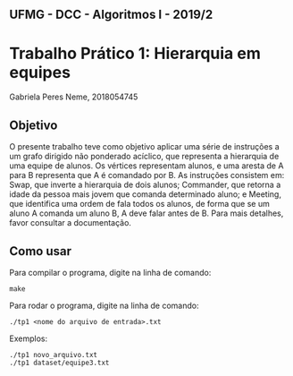 ## UFMG - DCC - Algoritmos I - 2019/2
# Trabalho Prático 1: Hierarquia em equipes
Gabriela Peres Neme, 2018054745

## Objetivo
O presente trabalho teve como objetivo aplicar uma série de instruções a um grafo dirigido não ponderado acíclico, que representa a hierarquia de uma equipe de alunos. Os vértices representam alunos, e uma aresta de A para B representa que A é comandado por B.
As instruções consistem em: Swap, que inverte a hierarquia de dois alunos; Commander, que retorna a idade da pessoa mais jovem que comanda determinado aluno; e Meeting, que identifica uma ordem de fala todos os alunos, de forma que se um aluno A comanda um aluno B, A deve falar antes de B.
Para mais detalhes, favor consultar a documentação.

## Como usar

Para compilar o programa, digite na linha de comando:
```{bash}  
make
```  
Para rodar o programa, digite na linha de comando:
``` {bash}
./tp1 <nome do arquivo de entrada>.txt
```  

Exemplos:
```  
./tp1 novo_arquivo.txt
./tp1 dataset/equipe3.txt
```  